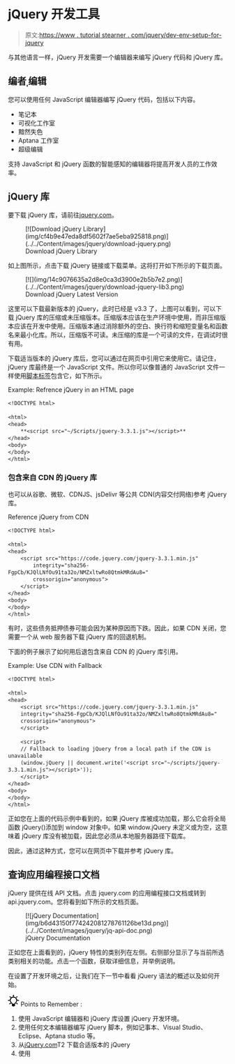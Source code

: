 # jQuery 开发工具

> 原文:[https://www . tutorial stearner . com/jquery/dev-env-setup-for-jquery](https://www.tutorialsteacher.com/jquery/dev-env-setup-for-jquery)

与其他语言一样，jQuery 开发需要一个编辑器来编写 jQuery 代码和 jQuery 库。

## 编者ˌ编辑

您可以使用任何 JavaScript 编辑器编写 jQuery 代码，包括以下内容。

*   笔记本
*   可视化工作室
*   黯然失色
*   Aptana 工作室
*   超级编辑

支持 JavaScript 和 jQuery 函数的智能感知的编辑器将提高开发人员的工作效率。

## jQuery 库

要下载 jQuery 库，请前往[jquery.com](https://jquery.com/)。

<figure>[![Download jQuery Library](img/cf4b9e47eda8df5602f7ae5eba925818.png)](../../Content/images/jquery/download-jquery.png) 

<figcaption>Download jQuery Library</figcaption>

</figure>

如上图所示，点击下载 jQuery 链接或下载菜单。这将打开如下所示的下载页面。

<figure>[![](img/14c9076635a2d8e0ca3d3900e2b5b7e2.png)](../../Content/images/jquery/download-jquery-lib3.png) 

<figcaption>Download jQuery Latest Version</figcaption>

</figure>

这里可以下载最新版本的 jQuery，此时已经是 v3.3 了，上图可以看到，可以下载 jQuery 库的压缩或未压缩版本。压缩版本应该在生产环境中使用，而非压缩版本应该在开发中使用。压缩版本通过消除额外的空白、换行符和缩短变量名和函数名来最小化库。所以，压缩版不可读。未压缩的库是一个可读的文件，在调试时很有用。

下载适当版本的 jQuery 库后，您可以通过在网页中引用它来使用它。请记住，jQuery 库最终是一个 JavaScript 文件。所以你可以像普通的 JavaScript 文件一样使用[脚本标签](/javascript/script-tag)包含它，如下所示。

Example: Refrence jQuery in an HTML page

```
<!DOCTYPE html>

<html>
<head>
    **<script src="~/Scripts/jquery-3.3.1.js"></script>** 
</head>
<body>
</body>
</html>
```

### 包含来自 CDN 的 jQuery 库

也可以从谷歌、微软、CDNJS、jsDelivr 等公共 CDN(内容交付网络)参考 jQuery 库。

Reference jQuery from CDN

```
<!DOCTYPE html>

<html>
<head>
    <script src="https://code.jquery.com/jquery-3.3.1.min.js"
        integrity="sha256-FgpCb/KJQlLNfOu91ta32o/NMZxltwRo8QtmkMRdAu8="
        crossorigin="anonymous">
    </script>
</head>
<body>
</body>
</html>
```

有时，这些债务抵押债券可能会因为某种原因而下跌。因此，如果 CDN 关闭，您需要一个从 web 服务器下载 jQuery 库的回退机制。

下面的例子展示了如何用后退包含来自 CDN 的 jQuery 库引用。

Example: Use CDN with Fallback

```
<!DOCTYPE html>

<html>
<head>
    <script src="https://code.jquery.com/jquery-3.3.1.min.js"
    integrity="sha256-FgpCb/KJQlLNfOu91ta32o/NMZxltwRo8QtmkMRdAu8="
    crossorigin="anonymous">
    </script>

    <script>
    // Fallback to loading jQuery from a local path if the CDN is unavailable
    (window.jQuery || document.write('<script src="~/scripts/jquery-3.3.1.min.js"></script>'));
    </script>
</head>
<body>
</body>
</html>
```

正如您在上面的代码示例中看到的，如果 jQuery 库被成功加载，那么它会将全局函数 jQuery()添加到 window 对象中。如果 window.jQuery 未定义或为空，这意味着 jQuery 库没有被加载，因此您必须从本地服务器路径下载库。

因此，通过这种方式，您可以在网页中下载并参考 jQuery 库。

## 查询应用编程接口文档

jQuery 提供在线 API 文档。点击 jquery.com 的应用编程接口文档或转到 api.jquery.com。您将看到如下所示的文档页面。

<figure>[![jQuery Documentation](img/b6d43150f774242081278761126be13d.png)](../../Content/images/jquery/jq-api-doc.png) 

<figcaption>jQuery Documentation</figcaption>

</figure>

正如您在上面看到的，jQuery 特性的类别列在左侧。右侧部分显示了与当前所选类别相关的功能。点击一个函数，获取详细信息，并举例说明。

在设置了开发环境之后，让我们在下一节中看看 jQuery 语法的概述以及如何开始。

![](img/85db52f5404f0c468e1b194aa487d6a1.png)  Points to Remember :

1.  使用 JavaScript 编辑器和 jQuery 库设置 jQuery 开发环境。
2.  使用任何文本编辑器编写 jQuery 脚本，例如记事本、Visual Studio、Eclipse、Aptana studio 等。
3.  从[jQuery.com](jquery.com "jQuery Official Site")T2 下载合适版本的 jQuery
4.  使用